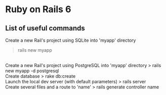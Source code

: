 # Ruby on Rails 6
## List of useful commands
Create a new Rail's project using SQLite into 'myapp' directory
> rails new myapp
<br>
Create a new Rail's project using PostgreSQL into 'myapp' directory
> rails new myapp -d postgresql
<br>
Create database
> rake db:create
<br>
Launch the local dev server (with default parameters)
> rails server
<br>
Create several files and a route to 'name'
> rails generate controller name
<br>
